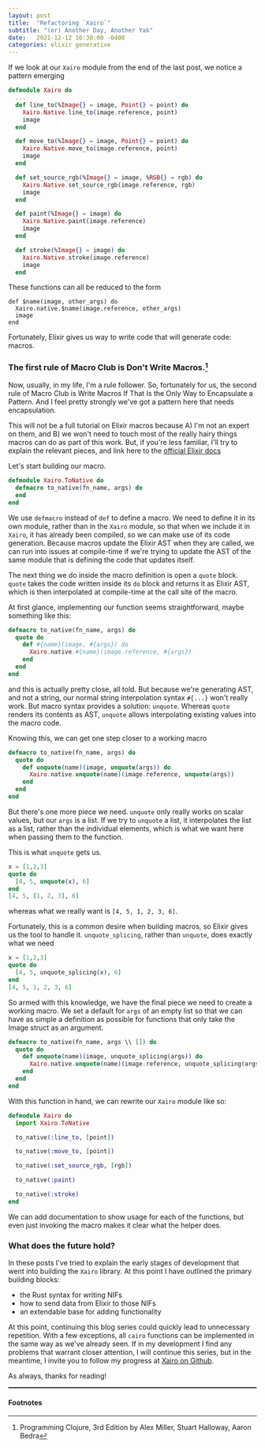 ```yaml
---
layout: post
title:  "Refactoring `Xairo`"
subtitle: "(or) Another Day, Another Yak"
date:   2021-12-12 10:30:00 -0400
categories: elixir generative
---
```


If we look at our `Xairo` module from the end of the last post, we notice a
pattern emerging

```elixir
defmodule Xairo do
  ...
  def line_to(%Image{} = image, Point{} = point) do
    Xairo.Native.line_to(image.reference, point)
    image
  end

  def move_to(%Image{} = image, Point{} = point) do
    Xairo.Native.move_to(image.reference, point)
    image
  end

  def set_source_rgb(%Image{} = image, %RGB{} = rgb) do
    Xairo.Native.set_source_rgb(image.reference, rgb)
    image
  end

  def paint(%Image{} = image) do
    Xairo.Native.paint(image.reference)
    image
  end

  def stroke(%Image{} = image) do
    Xairo.Native.stroke(image.reference)
    image
  end
```

These functions can all be reduced to the form

```
def $name(image, other_args) do
  Xairo.native.$name(image.reference, other_args)
  image
end
```

Fortunately, Elixir gives us way to write code that will generate code: macros.

### The first rule of Macro Club is Don't Write Macros.[^1]

Now, usually, in my life, I'm a rule follower. So, fortunately for us, the
second rule of Macro Club is Write Macros If That Is the Only Way to
Encapsulate a Pattern. And I feel pretty strongly we've got a pattern here that
needs encapsulation.

This will not be a full tutorial on Elixir macros because A) I'm not an expert
on them, and B) we won't need to touch most of the really hairy things macros
can do as part of this work. But, if you're less familiar, I'll try to explain
the relevant pieces, and link here to the [official Elixir docs](https://elixir-lang.org/getting-started/meta/macros.html)

Let's start building our macro.

```elixir
defmodule Xairo.ToNative do
  defmacro to_native(fn_name, args) do
  end
end
```

We use `defmacro` instead of `def` to define a macro. We need to define it in
its own module, rather than in the `Xairo` module, so that when we include it in
`Xairo`, it has already been compiled, so we can make use of its code generation.
Because macros update the Elixir AST when they are called, we can run into
issues at compile-time if we're trying to update the AST of the same module that
is defining the code that updates itself.

The next thing we do inside the macro definition is open a `quote` block.
`quote` takes the code written inside its `do` block and returns it as Elixir
AST, which is then interpolated at compile-time at the call site of the macro.

At first glance, implementing our function seems straightforward, maybe
something like this:

```elixir
defmacro to_native(fn_name, args) do
  quote do
    def #{name}(image, #{args}) do
      Xairo.native.#{name}(image.reference, #{args})
    end
  end
end
```

and this is actually pretty close, all told. But because we're generating AST,
and not a string, our normal string interpolation syntax `#{...}` won't really
work. But macro syntax provides a solution: `unquote`. Whereas `quote` renders
its contents as AST, `unquote` allows interpolating existing values into the
macro code.

Knowing this, we can get one step closer to a working macro

```elixir
defmacro to_native(fn_name, args) do
  quote do
    def unquote(name)(image, unquote(args)) do
      Xairo.native.unquote(name)(image.reference, unquote(args))
    end
  end
end
```

But there's one more piece we need. `unquote` only really works on scalar values,
but our `args` is a list. If we try to `unquote` a list, it interpolates the
list as a list, rather than the individual elements, which is what we want here
when passing them to the function.

This is what `unquote` gets us.

```elixir
x = [1,2,3]
quote do
  [4, 5, unquote(x), 6]
end
[4, 5, [1, 2, 3], 6]
```

whereas what we really want is `[4, 5, 1, 2, 3, 6]`.

Fortunately, this is a common desire when building macros, so Elixir gives us
the tool to handle it. `unquote_splicing`, rather than `unquote`, does exactly
what we need

```elixir
x = [1,2,3]
quote do
  [4, 5, unquote_splicing(x), 6]
end
[4, 5, 1, 2, 3, 6]
```

So armed with this knowledge, we have the final piece we need to create a
working macro. We set a default for `args` of an empty list so that we
can have as simple a definition as possible for functions that only take
the Image struct as an argument.

```elixir
defmacro to_native(fn_name, args \\ []) do
  quote do
    def unquote(name)(image, unquote_splicing(args)) do
      Xairo.native.unquote(name)(image.reference, unquote_splicing(args))
    end
  end
end
```

With this function in hand, we can rewrite our `Xairo` module like so:

```elixir
defmodule Xairo do
  import Xairo.ToNative

  to_native(:line_to, [point])

  to_native(:move_to, [point])

  to_native(:set_source_rgb, [rgb])

  to_native(:paint)

  to_native(:stroke)
end
```

We can add documentation to show usage for each of the functions, but even just
invoking the macro makes it clear what the helper does.

### What does the future hold?

In these posts I've tried to explain the early stages of development that went
into building the `Xairo` library. At this point I have outlined the primary
building blocks:

* the Rust syntax for writing NIFs
* how to send data from Elixir to those NIFs
* an extendable base for adding functionality

At this point, continuing this blog series could quickly lead to unnecessary
repetition. With a few exceptions, all `cairo` functions can be implemented
in the same way as we've already seen. If in my development I find any problems
that warrant closer attention, I will continue this series, but in the meantime,
I invite you to follow my progress at [Xairo on Github](https://github.com/mikowitz/xairo).

As always, thanks for reading!

<hr style="border:1px solid #888888;margin-bottom:15px;"/>

#### Footnotes

[^1]: Programming Clojure, 3rd Edition by Alex Miller, Stuart Halloway, Aaron Bedra

